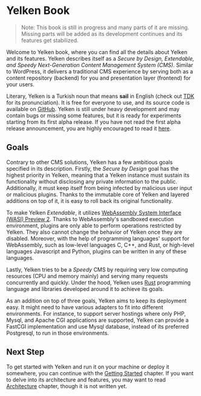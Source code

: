 # Yelken Book
> Note: This book is still in progress and many parts of it are missing.
> Missing parts will be added as its development continues and its features get stabilized.

Welcome to Yelken book, where you can find all the details about Yelken and its features.
Yelken describes itself as a *Secure by Design, Extendable, and Speedy Next-Generation Content Management System (CMS)*.
Similar to WordPress, it delivers a traditional CMS experience by serving both as a content repository (backend) for you and presentation layer (frontend) for your users.

Literary, Yelken is a Turkish noun that means **sail** in English (check out [TDK](https://sozluk.gov.tr/?ara=yelken) for its pronunciation).
It is free for everyone to use, and its source code is available on [GitHub](https://github.com/bwqr/yelken).
Yelken is still under heavy development and may contain bugs or missing some features, but it is ready for experiments starting from its first alpha release.
If you have not read the first alpha release announcement, you are highly encouraged to read it [here](https://bwqr.github.io/yelken-blog/first-announcement/).

## Goals

Contrary to other CMS solutions, Yelken has a few ambitious goals specified in its description.
Firstly, the *Secure by Design* goal has the highest priority in Yelken, meaning that a Yelken instance must sustain its functionality without disclosing any private information to the public.
Additionally, it must keep itself from being infected by malicious user input or malicious plugins.
Thanks to the immutable core of Yelken and layered additions on top of it, it is easy to roll back its original functionality.

To make Yelken *Extendable*, it utilizes [WebAssembly System Interface (WASI) Preview 2](https://github.com/WebAssembly/WASI/blob/main/wasip2/README.md).
Thanks to WebAssembly's sandboxed execution environment, plugins are only able to perform operations restricted by Yelken.
They also cannot change the behavior of Yelken once they are disabled.
Moreover, with the help of programming languages' support for WebAssembly, such as low-level languages C, C++, and Rust, or high-level languages Javascript and Python, plugins can be written in any of these languages.

Lastly, Yelken tries to be a *Speedy* CMS by requiring very low computing resources (CPU and memory mainly) and serving many requests concurrently and quickly.
Under the hood, Yelken uses [Rust](https://www.rust-lang.org/) programming language and libraries developed around it to achieve its goals.

As an addition on top of three goals, Yelken aims to keep its deployment easy.
It might need to have various adapters to fit into different environments.
For instance, to support server hostings where only PHP, Mysql, and Apache CGI applications are supported, Yelken can provide a FastCGI implementation and use Mysql database, instead of its preferred Postgresql, to run in those environments.

## Next Step

To get started with Yelken and run it on your machine or deploy it somewhere, you can continue with the [Getting Started](/getting-started.md) chapter.
If you want to delve into its architecture and features, you may want to read [Architecture](/artchitecture.md) chapter, though it is not written yet.
